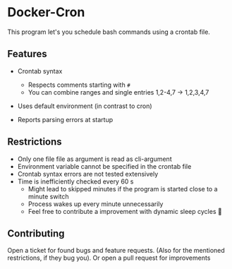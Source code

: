 # Docker-Cron

This program let's you schedule bash commands using a crontab file.

## Features

 * Crontab syntax
   * Respects comments starting with `#`
   * You can combine ranges and single entries 1,2-4,7 -> 1,2,3,4,7

 * Uses default environment (in contrast to cron)
 * Reports parsing errors at startup

## Restrictions

 * Only one file file as argument is read as cli-argument
 * Environment variable cannot be specified in the crontab file
 * Crontab syntax errors are not tested extensively
 * Time is inefficiently checked every 60 s
    * Might lead to skipped minutes if the program is started close to a minute switch
    * Process wakes up every minute unnecessarily
    * Feel free to contribute a improvement with dynamic sleep cycles 🙂

## Contributing

Open a ticket for found bugs and feature requests. (Also for the mentioned restrictions, if they bug you).
Or open a pull request for improvements